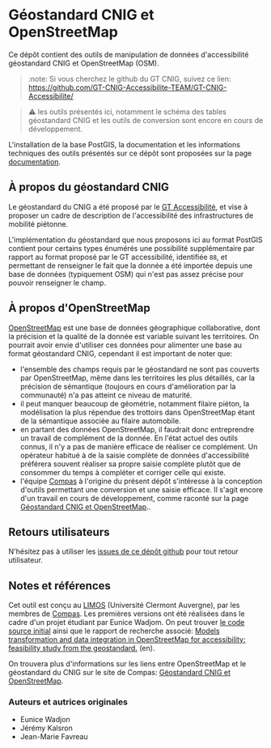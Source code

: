 # Géostandard CNIG et OpenStreetMap

Ce dépôt contient des outils de manipulation de données d'accessibilité géostandard CNIG et OpenStreetMap (OSM).

> :note: Si vous cherchez le github du GT CNIG, suivez ce lien: https://github.com/GT-CNIG-Accessibilite-TEAM/GT-CNIG-Accessibilite/

> :warning: les outils présentés ici, notamment le schéma des tables géostandard CNIG et les outils de conversion sont encore en cours de développement.

L'installation de la base PostGIS, la documentation et les informations techniques des outils présentés sur ce dépôt sont proposées sur la page  [documentation](documentation.md).

## À propos du géostandard CNIG
Le géostandard du CNIG a été proposé par le [GT Accessibilité](http://cnig.gouv.fr/?page_id=18058), et vise à proposer un cadre de description de l'accessibilité des infrastructures de mobilité piétonne.

L'implémentation du géostandard que nous proposons ici au format PostGIS contient pour certains types énumérés une possibilité supplémentaire par rapport au format proposé par le GT accessibilité, identifiée ```88```, et permettant de renseigner le fait que la donnée a été importée depuis une base de données (typiquement OSM) qui n'est pas assez précise pour pouvoir renseigner le champ.

## À propos d'OpenStreetMap

[OpenStreetMap](https://openstreetmap.org) est une base de données géographique collaborative, dont la précision et la qualité de la donnée est variable suivant les territoires. On pourrait avoir envie d'utiliser ces données pour alimenter une base au format géostandard CNIG, cependant il est important de noter que:

* l'ensemble des champs requis par le géostandard ne sont pas couverts par OpenStreetMap, même dans les territoires les plus détaillés, car la précision de sémantique (toujours en cours d'amélioration par la communauté) n'a pas atteint ce niveau de maturité.
* il peut manquer beaucoup de géométrie, notamment filaire piéton, la modélisation la plus répendue des trottoirs dans OpenStreetMap étant de la sémantique associée au filaire automobile.
* en partant des données OpenStreetMap, il faudrait donc entreprendre un travail de complément de la donnée. En l'état actuel des outils connus, il n'y a pas de manière efficace de réaliser ce complément. Un opérateur habitué à de la saisie complète de données d'accessibilité préférera souvent réaliser sa propre saisie complète plutôt que de consommer du temps à compléter et corriger celle qui existe. 
* l'équipe [Compas](https://compas.limos.fr) à l'origine du présent dépôt s'intéresse à la conception d'outils permettant une conversion et une saisie efficace. Il s'agit encore d'un travail en cours de développement, comme raconté sur la page [Géostandard CNIG et OpenStreetMap](https://compas.limos.fr/geostandard-CNIG-et-OSM/)..

## Retours utilisateurs

N'hésitez pas à utiliser les [issues de ce dépôt github](https://github.com/jmtrivial/OSM-vers-geostandardCNIG/issues) pour tout retour utilisateur.

## Notes et références

Cet outil est conçu au [LIMOS](https://limos.fr) (Université Clermont Auvergne), par les membres de [Compas](https://compas.limos.fr). Les premières versions ont été réalisées dans le cadre d'un projet étudiant par Eunice Wadjom. On peut trouver [le code source initial](https://github.com/eunicewadjom/OSMCNIGProject) ainsi que le rapport de recherche associé: [Models transformation and data integration in OpenStreetMap for accessibility: feasibility study from the geostandard.](https://compas.limos.fr/files/Eunice_WADJOM_Research_Project_Report.pdf) (en).

On trouvera plus d'informations sur les liens entre OpenStreetMap et le géostandard du CNIG sur le site de Compas: [Géostandard CNIG et OpenStreetMap](https://compas.limos.fr/geostandard-CNIG-et-OSM/).

### Auteurs et autrices originales

* Eunice Wadjon
* Jérémy Kalsron
* Jean-Marie Favreau

